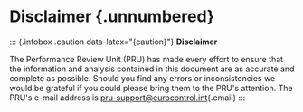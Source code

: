 # Disclaimer {.unnumbered}

::: {.infobox .caution data-latex="{caution}"}
**Disclaimer**

The Performance Review Unit (PRU) has made every effort to ensure that the information and analysis contained in this document are as accurate and complete as possible. Should you find any errors or inconsistencies we would be grateful if you could please bring them to the PRU's attention. The PRU's e-mail address is [pru-support\@eurocontrol.int](mailto:pru-support@eurocontrol.int){.email}
:::

